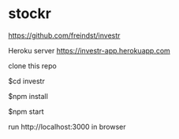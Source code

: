 # stockr
https://github.com/freindst/investr

Heroku server
https://investr-app.herokuapp.com

clone this repo

$cd investr

$npm install

$npm start

run http://localhost:3000 in browser
